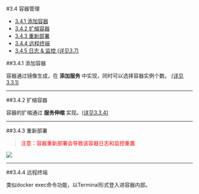 #3.4 容器管理

- [3.4.1 添加容器](#jump1)
- [3.4.2 扩缩容器](#jump2)
- [3.4.3 重新部署](#jump3)
- [3.4.4 远程终端](#jump4)
- [3.4.5 日志 & 监控 (详见3.7)](ri-zhi-jian-kong.md "日志 & 监控[详见3.7]")


##<span id="jump1">3.4.1 添加容器</span>

容器通过镜像生成，在 **添加服务** 中实现，同时可以选择容器实例个数。 [(详见3.3.1)](fu-wu-guan-li.md "详见3.3.1")

***
##<span id="jump2">3.4.2 扩缩容器</span>

容器的扩缩通过 **服务伸缩** 实现。[(详见3.3.4)](fu-wu-guan-li.md "详见3.3.4")

***
##<span id="jump3">3.4.3 重新部署</span>

><span style="color:red">注意：容器重新部署会导致该容器日志和监控重置</span>

![](https://github.com/kirk-enterprise/kirk-docs/blob/master/yong-hu-zhi-nan/media/rongqiguanli-chongxinbushu.gif?raw=true)

***
##<span id="jump4">3.4.4 远程终端</span>

类似docker exec命令功能，以Terminal形式登入进容器内部。

